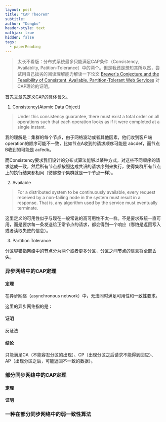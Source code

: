 ```yaml
---
layout: post
title: "CAP Theorem"
subtitle: 
author: "Dongbo"
header-style: text
mathjax: true
hidden: false
tags:
  - paperReading
---
```


> 太长不看版：分布式系统最多只能满足CAP条件（Consistency, Availablity, Patition-Tolerance）中的两个。但是我还是想知其所以然，尝试用自己拙劣的阅读理解能力解读一下论文 [Brewer's Conjecture and the Feasibility of Consistent, Available, Partition-Tolerant Web Services](1) 对CAP理论的证明。


首先文章先定义CAP的具体含义。

1. Consistency(Atomic Data Object)

>  Under this consistency guarantee, there must exist a total order on all operations such that each operation looks as if it were completed at a single instant.

我的理解是：集群的每个节点，由于网络波动或者其他因素，他们收到客户端operation的顺序可能不一致，比如节点A收到的请求顺序可能是 abcdef，而节点B收到的可能是 acfedb。  

而Consistency要求我们设计的分布式算法能够以某种方式，对这些不同顺序的请求达成一致，然后所有节点都按照达成共识的请求序列来执行，使得集群所有节点上的执行结果都相同（彷佛整个集群就是一个节点一样）。

2. Available

> For a distributed system to be continuously available, every request received by a non-failing node in the system must result in a response. That is, any algorithm used by the service must eventually terminate.

这里定义的可用性似乎与现在一般常说的高可用性不太一样。不是要求系统一直可用，而是要求每一条发送给正常节点的请求，都会得到一个响应（哪怕是返回写入或者读取失败的信息）。

3. Partition Tolerance

分区容错指网络中的节点分为两个或者更多分区，分区之间节点的信息将全部丢失。


### 异步网络中的CAP定理

#### 定理

在异步网络（asynchronous network）中，无法同时满足可用性和一致性要求。

这里的异步网络指的是：

#### 证明

反证法

#### 结论

只能满足CA（不能容忍分区的出现）、CP（出现分区之后请求不能得到回应）、AP（出现分区之后，可能返回不一致的数据）。


### 部分同步网络中的CAP定理

#### 定理


#### 证明


### 一种在部分同步网络中的弱一致性算法

[1]: https://dl.acm.org/doi/pdf/10.1145/564585.564601